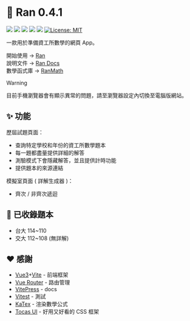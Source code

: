 # 🦊 Ran 0.4.1
![](https://img.shields.io/badge/Ran-v0.4.1-55f?style=flat)
![](https://img.shields.io/badge/RanMath.js-v2.0.2-55f?style=flat)
[![](https://img.shields.io/badge/Vue.js-345?style=flat&logo=vuedotjs&logoColor=4FC08D)](https://vuejs.org/)
[![](https://img.shields.io/npm/v/tocas.svg?label=TocasUI)](https://github.com/teacat/tocas)
[![](https://img.shields.io/npm/v/katex.svg?label=KaTex)](https://github.com/KaTeX/KaTeX)
[![License: MIT](https://img.shields.io/badge/License-MIT-yellow.svg)](https://opensource.org/licenses/MIT)

一款用於準備資工所數學的網頁 App。

開始使用 → [Ran](https://runnywolf.github.io/ran/#/)<br>
說明文件 → [Ran Docs](https://runnywolf.github.io/ran/docs/exam-page/create-exam)<br>
數學函式庫 → [RanMath](https://github.com/runnywolf/ran/blob/main/src/libs/ran-math.js)

> [!WARNING]  
> 目前手機瀏覽器會有顯示異常的問題，請至瀏覽器設定內切換至電腦版網站。

## ✨ 功能
歷屆試題頁面：
- 查詢特定學校和年份的資工所數學題本
- 每一題都盡量提供詳細的解答
- 測驗模式下會隱藏解答，並且提供計時功能
- 提供題本的來源連結

模擬室頁面 ( 詳解生成器 )：
- 齊次 / 非齊次遞迴

## 📄 已收錄題本
- 台大 114~110
- 交大 112~108 (無詳解)

## ❤️ 感謝
- [Vue3](https://vuejs.org/)+[Vite](https://vite.dev/) - 前端框架
- [Vue Router](https://router.vuejs.org/) - 路由管理
- [VitePress](https://vitepress.dev/) - docs
- [Vitest](https://vitest.dev/) - 測試
- [KaTex](https://katex.org/) - 渲染數學公式
- [Tocas UI](https://tocas-ui.com/5.0/zh-tw/index.html) - 好用又好看的 CSS 框架

